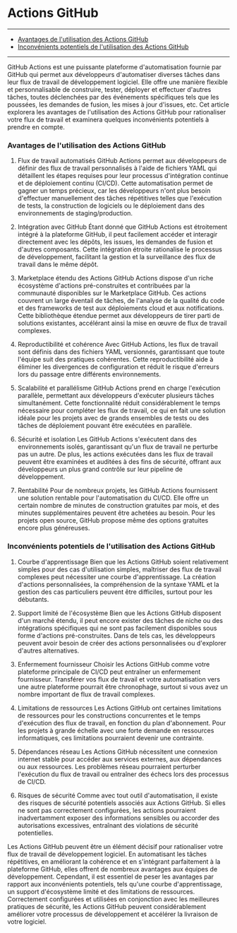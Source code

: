 # Actions GitHub

---
- [Avantages de l'utilisation des Actions GitHub](#avantages-de-lutilisation-des-actions-github)
- [Inconvénients potentiels de l'utilisation des Actions GitHub](#inconvénients-potentiels-de-lutilisation-des-actions-github)
---

GitHub Actions est une puissante plateforme d'automatisation fournie par GitHub qui permet aux développeurs d'automatiser diverses tâches dans leur flux de travail de développement logiciel. Elle offre une manière flexible et personnalisable de construire, tester, déployer et effectuer d'autres tâches, toutes déclenchées par des événements spécifiques tels que les poussées, les demandes de fusion, les mises à jour d'issues, etc. Cet article explorera les avantages de l'utilisation des Actions GitHub pour rationaliser votre flux de travail et examinera quelques inconvénients potentiels à prendre en compte.

### Avantages de l'utilisation des Actions GitHub
1. Flux de travail automatisés
GitHub Actions permet aux développeurs de définir des flux de travail personnalisés à l'aide de fichiers YAML qui détaillent les étapes requises pour leur processus d'intégration continue et de déploiement continu (CI/CD). Cette automatisation permet de gagner un temps précieux, car les développeurs n'ont plus besoin d'effectuer manuellement des tâches répétitives telles que l'exécution de tests, la construction de logiciels ou le déploiement dans des environnements de staging/production.

2. Intégration avec GitHub
Étant donné que GitHub Actions est étroitement intégré à la plateforme GitHub, il peut facilement accéder et interagir directement avec les dépôts, les issues, les demandes de fusion et d'autres composants. Cette intégration étroite rationalise le processus de développement, facilitant la gestion et la surveillance des flux de travail dans le même dépôt.

3. Marketplace étendu des Actions
GitHub Actions dispose d'un riche écosystème d'actions pré-construites et contribuées par la communauté disponibles sur le Marketplace GitHub. Ces actions couvrent un large éventail de tâches, de l'analyse de la qualité du code et des frameworks de test aux déploiements cloud et aux notifications. Cette bibliothèque étendue permet aux développeurs de tirer parti de solutions existantes, accélérant ainsi la mise en œuvre de flux de travail complexes.

4. Reproductibilité et cohérence
Avec GitHub Actions, les flux de travail sont définis dans des fichiers YAML versionnés, garantissant que toute l'équipe suit des pratiques cohérentes. Cette reproductibilité aide à éliminer les divergences de configuration et réduit le risque d'erreurs lors du passage entre différents environnements.

5. Scalabilité et parallélisme
GitHub Actions prend en charge l'exécution parallèle, permettant aux développeurs d'exécuter plusieurs tâches simultanément. Cette fonctionnalité réduit considérablement le temps nécessaire pour compléter les flux de travail, ce qui en fait une solution idéale pour les projets avec de grands ensembles de tests ou des tâches de déploiement pouvant être exécutées en parallèle.

6. Sécurité et isolation
Les GitHub Actions s'exécutent dans des environnements isolés, garantissant qu'un flux de travail ne perturbe pas un autre. De plus, les actions exécutées dans les flux de travail peuvent être examinées et auditées à des fins de sécurité, offrant aux développeurs un plus grand contrôle sur leur pipeline de développement.

7. Rentabilité
Pour de nombreux projets, les GitHub Actions fournissent une solution rentable pour l'automatisation du CI/CD. Elle offre un certain nombre de minutes de construction gratuites par mois, et des minutes supplémentaires peuvent être achetées au besoin. Pour les projets open source, GitHub propose même des options gratuites encore plus généreuses.

### Inconvénients potentiels de l'utilisation des Actions GitHub
1. Courbe d'apprentissage
Bien que les Actions GitHub soient relativement simples pour des cas d'utilisation simples, maîtriser des flux de travail complexes peut nécessiter une courbe d'apprentissage. La création d'actions personnalisées, la compréhension de la syntaxe YAML et la gestion des cas particuliers peuvent être difficiles, surtout pour les débutants.

2. Support limité de l'écosystème
Bien que les Actions GitHub disposent d'un marché étendu, il peut encore exister des tâches de niche ou des intégrations spécifiques qui ne sont pas facilement disponibles sous forme d'actions pré-construites. Dans de tels cas, les développeurs peuvent avoir besoin de créer des actions personnalisées ou d'explorer d'autres alternatives.

3. Enfermement fournisseur
Choisir les Actions GitHub comme votre plateforme principale de CI/CD peut entraîner un enfermement fournisseur. Transférer vos flux de travail et votre automatisation vers une autre plateforme pourrait être chronophage, surtout si vous avez un nombre important de flux de travail complexes.

4. Limitations de ressources
Les Actions GitHub ont certaines limitations de ressources pour les constructions concurrentes et le temps d'exécution des flux de travail, en fonction du plan d'abonnement. Pour les projets à grande échelle avec une forte demande en ressources informatiques, ces limitations pourraient devenir une contrainte.

5. Dépendances réseau
Les Actions GitHub nécessitent une connexion internet stable pour accéder aux services externes, aux dépendances ou aux ressources. Les problèmes réseau pourraient perturber l'exécution du flux de travail ou entraîner des échecs lors des processus de CI/CD.

6. Risques de sécurité
Comme avec tout outil d'automatisation, il existe des risques de sécurité potentiels associés aux Actions GitHub. Si elles ne sont pas correctement configurées, les actions pourraient inadvertamment exposer des informations sensibles ou accorder des autorisations excessives, entraînant des violations de sécurité potentielles.

Les Actions GitHub peuvent être un élément décisif pour rationaliser votre flux de travail de développement logiciel. En automatisant les tâches répétitives, en améliorant la cohérence et en s'intégrant parfaitement à la plateforme GitHub, elles offrent de nombreux avantages aux équipes de développement. Cependant, il est essentiel de peser les avantages par rapport aux inconvénients potentiels, tels qu'une courbe d'apprentissage, un support d'écosystème limité et des limitations de ressources. Correctement configurées et utilisées en conjonction avec les meilleures pratiques de sécurité, les Actions GitHub peuvent considérablement améliorer votre processus de développement et accélérer la livraison de votre logiciel.